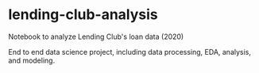 # lending-club-analysis
Notebook to analyze Lending Club's loan data (2020)

End to end data science project, including data processing, EDA, analysis, and modeling.
